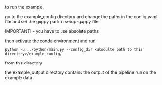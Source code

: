to run the example, 

go to the example_config directory and change the paths in the config.yaml file and set the guppy path in setup-guppy file

IMPORTANT! - you have to use absolute paths

then activate the conda environment and run

```
python -u ../python/main.py --config_dir <absoulte path to this directory>/example_config/
```
from this directory

the example_output directory contains the output of the pipeline run on the example data

